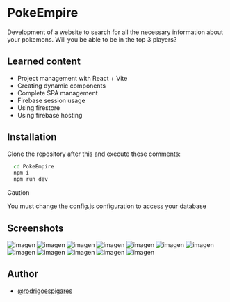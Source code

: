 # PokeEmpire

Development of a website to search for all the necessary information about your pokemons. Will you be able to be in the top 3 players?


## Learned content

- Project management with React + Vite
- Creating dynamic components
- Complete SPA management
- Firebase session usage
- Using firestore
- Using firebase hosting


## Installation

Clone the repository after this and execute these comments:

```bash
  cd PokeEmpire
  npm i
  npm run dev
```

> [!CAUTION]
> You must change the config.js configuration to access your database

## Screenshots

![imagen](https://github.com/rodrigoespigares/PokeEmpire/assets/94736646/f02d2c10-8e78-496b-badd-fdefc4b2d243)
![imagen](https://github.com/rodrigoespigares/PokeEmpire/assets/94736646/72bb6d2d-7ad1-46e2-8518-daa83d056092)
![imagen](https://github.com/rodrigoespigares/PokeEmpire/assets/94736646/ec494157-7b2f-4de8-a230-e4707ed2c93a)
![imagen](https://github.com/rodrigoespigares/PokeEmpire/assets/94736646/015393e6-5725-44d2-9332-5dd3bfb0852a)
![imagen](https://github.com/rodrigoespigares/PokeEmpire/assets/94736646/00bbf5cd-7cde-4761-839b-a6ce02ebbb6f)
![imagen](https://github.com/rodrigoespigares/PokeEmpire/assets/94736646/a11a6a61-3e90-4a2c-aea1-825ad04cc464)
![imagen](https://github.com/rodrigoespigares/PokeEmpire/assets/94736646/df016d83-a659-48fa-9883-644085e5f079)
![imagen](https://github.com/rodrigoespigares/PokeEmpire/assets/94736646/a7223285-a08f-472d-a1d9-aa1be497ef04)
![imagen](https://github.com/rodrigoespigares/PokeEmpire/assets/94736646/a7ed45a9-8f4f-4c94-8e39-38bc5bf40072)
![imagen](https://github.com/rodrigoespigares/PokeEmpire/assets/94736646/d6c7af3a-1785-42a4-a2c5-c635efc03ad5)
![imagen](https://github.com/rodrigoespigares/PokeEmpire/assets/94736646/27079dcd-0ebb-4eb2-b076-1eea755614b0)
![imagen](https://github.com/rodrigoespigares/PokeEmpire/assets/94736646/21b46192-cbae-4460-aa44-9e34d3988495)



## Author

- [@rodrigoespigares](https://www.github.com/rodrigoespigares)
